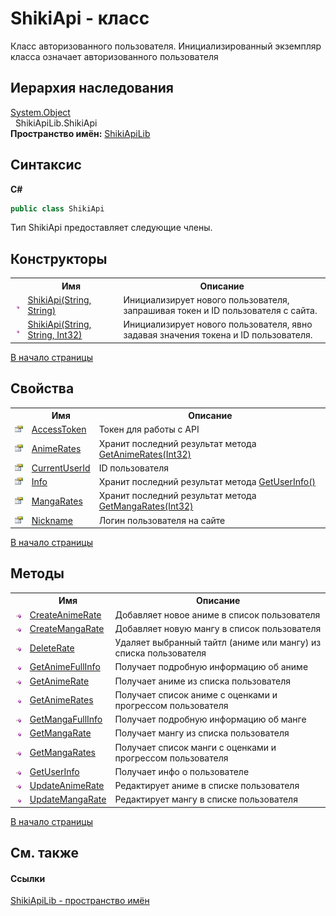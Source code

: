 # ShikiApi - класс

Класс авторизованного пользователя. 
Инициализированный экземпляр класса означает авторизованного пользователя

## Иерархия наследования
<a target="_blank" href="http://msdn2.microsoft.com/ru-ru/library/e5kfa45b" target="_top">System.Object</a>
<br />&nbsp;&nbsp;ShikiApiLib.ShikiApi<br />
**Пространство имён:**&nbsp;<a target="_blank" href="N_ShikiApiLib.md">ShikiApiLib</a>

## Синтаксис

**C#**<br />
``` C#
public class ShikiApi
```

Тип ShikiApi предоставляет следующие члены.


## Конструкторы

<table>
	<tr>
		<th/>
		<th>Имя</th>
		<th>Описание</th>
	</tr>
	<tr>
		<td><img src="media/pubmethod.gif" /></td>
		<td>
			<a target="_blank" href="M_ShikiApiLib_ShikiApi__ctor.md">ShikiApi(String, String)</a>
		</td>
		<td>Инициализирует нового пользователя, запрашивая токен и ID пользователя с сайта.</td>
	</tr>
	<tr>
		<td><img src="media/pubmethod.gif" /></td>
		<td>
			<a target="_blank" href="M_ShikiApiLib_ShikiApi__ctor_1.md">ShikiApi(String, String, Int32)</a>
		</td>
		<td>Инициализирует нового пользователя, явно задавая значения токена и ID пользователя.</td>
	</tr>
</table>
<a href="#shikiapi---класс">В начало страницы</a>

## Свойства

<table>
	<tr>
		<th/>
		<th>Имя</th>
		<th>Описание</th>
	</tr>
	<tr>
		<td><img src="media/pubproperty.gif" /></td>
		<td>
			<a target="_blank" href="P_ShikiApiLib_ShikiApi_AccessToken.md">AccessToken</a>
		</td>
		<td>Токен для работы с API</td>
	</tr>
	<tr>
		<td><img src="media/pubproperty.gif" /></td>
		<td>
			<a target="_blank" href="P_ShikiApiLib_ShikiApi_AnimeRates.md">AnimeRates</a>
		</td>
		<td>Хранит последний результат метода <a target="_blank" href="M_ShikiApiLib_ShikiApi_GetAnimeRates.md">GetAnimeRates(Int32)</a>
		</td>
	</tr>
	<tr>
		<td><img src="media/pubproperty.gif" /></td>
		<td>
			<a target="_blank" href="P_ShikiApiLib_ShikiApi_CurrentUserId.md">CurrentUserId</a>
		</td>
		<td>ID пользователя</td>
	</tr>
	<tr>
		<td><img src="media/pubproperty.gif" /></td>
		<td>
			<a target="_blank" href="P_ShikiApiLib_ShikiApi_Info.md">Info</a>
		</td>
		<td>Хранит последний результат метода <a target="_blank" href="M_ShikiApiLib_ShikiApi_GetUserInfo.md">GetUserInfo()</a>
		</td>
	</tr>
	<tr>
		<td><img src="media/pubproperty.gif" /></td>
		<td>
			<a target="_blank" href="P_ShikiApiLib_ShikiApi_MangaRates.md">MangaRates</a>
		</td>
		<td>Хранит последний результат метода <a target="_blank" href="M_ShikiApiLib_ShikiApi_GetMangaRates.md">GetMangaRates(Int32)</a>
		</td>
	</tr>
	<tr>
		<td><img src="media/pubproperty.gif" /></td>
		<td>
			<a target="_blank" href="P_ShikiApiLib_ShikiApi_Nickname.md">Nickname</a>
		</td>
		<td>Логин пользователя на сайте</td>
	</tr>
</table>
<a href="#shikiapi---класс">В начало страницы</a>

## Методы

<table>
	<tr>
		<th/>
		<th>Имя</th>
		<th>Описание</th>
	</tr>
	<tr>
		<td><img src="media/pubmethod.gif" /></td>
		<td>
			<a target="_blank" href="M_ShikiApiLib_ShikiApi_CreateAnimeRate.md">CreateAnimeRate</a>
		</td>
		<td>Добавляет новое аниме в список пользователя</td>
	</tr>
	<tr>
		<td><img src="media/pubmethod.gif" /></td>
		<td>
			<a target="_blank" href="M_ShikiApiLib_ShikiApi_CreateMangaRate.md">CreateMangaRate</a>
		</td>
		<td>Добавляет новую мангу в список пользователя</td>
	</tr>
	<tr>
		<td><img src="media/pubmethod.gif" /></td>
		<td>
			<a target="_blank" href="M_ShikiApiLib_ShikiApi_DeleteRate.md">DeleteRate</a>
		</td>
		<td>Удаляет выбранный тайтл (аниме или мангу) из списка пользователя</td>
	</tr>
	<tr>
		<td><img src="media/pubmethod.gif" /></td>
		<td>
			<a target="_blank" href="M_ShikiApiLib_ShikiApi_GetAnimeFullInfo.md">GetAnimeFullInfo</a>
		</td>
		<td>Получает подробную информацию об аниме</td>
	</tr>
	<tr>
		<td><img src="media/pubmethod.gif" /></td>
		<td>
			<a target="_blank" href="M_ShikiApiLib_ShikiApi_GetAnimeRate.md">GetAnimeRate</a>
		</td>
		<td>Получает аниме из списка пользователя</td>
	</tr>
	<tr>
		<td><img src="media/pubmethod.gif" /></td>
		<td>
			<a target="_blank" href="M_ShikiApiLib_ShikiApi_GetAnimeRates.md">GetAnimeRates</a>
		</td>
		<td>Получает список аниме с оценками и прогрессом пользователя</td>
	</tr>
	<tr>
		<td><img src="media/pubmethod.gif" /></td>
		<td>
			<a target="_blank" href="M_ShikiApiLib_ShikiApi_GetMangaFullInfo.md">GetMangaFullInfo</a>
		</td>
		<td>Получает подробную информацию об манге</td>
	</tr>
	<tr>
		<td><img src="media/pubmethod.gif" /></td>
		<td>
			<a target="_blank" href="M_ShikiApiLib_ShikiApi_GetMangaRate.md">GetMangaRate</a>
		</td>
		<td>Получает мангу из списка пользователя</td>
	</tr>
	<tr>
		<td><img src="media/pubmethod.gif" /></td>
		<td>
			<a target="_blank" href="M_ShikiApiLib_ShikiApi_GetMangaRates.md">GetMangaRates</a>
		</td>
		<td>Получает список манги с оценками и прогрессом пользователя</td>
	</tr>
	<tr>
		<td><img src="media/pubmethod.gif" /></td>
		<td>
			<a target="_blank" href="M_ShikiApiLib_ShikiApi_GetUserInfo.md">GetUserInfo</a>
		</td>
		<td>Получает инфо о пользователе</td>
	</tr>
	<tr>
		<td><img src="media/pubmethod.gif" /></td>
		<td>
			<a target="_blank" href="M_ShikiApiLib_ShikiApi_UpdateAnimeRate.md">UpdateAnimeRate</a>
		</td>
		<td>Редактирует аниме в списке пользователя</td>
	</tr>
	<tr>
		<td><img src="media/pubmethod.gif" /></td>
		<td>
			<a target="_blank" href="M_ShikiApiLib_ShikiApi_UpdateMangaRate.md">UpdateMangaRate</a>
		</td>
		<td>Редактирует мангу в списке пользователя</td>
	</tr>
</table>
<a href="#shikiapi---класс">В начало страницы</a>

## См. также


#### Ссылки
<a target="_blank" href="N_ShikiApiLib.md">ShikiApiLib - пространство имён</a>
<br />